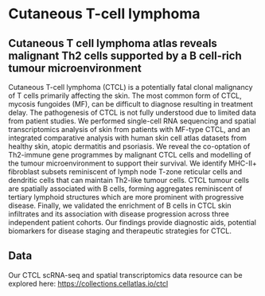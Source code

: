 # Cutaneous T-cell lymphoma
## Cutaneous T cell lymphoma atlas reveals malignant Th2 cells supported by a B cell-rich tumour microenvironment


Cutaneous T-cell lymphoma (CTCL) is a potentially fatal clonal malignancy of T cells primarily affecting the skin. The most common form of CTCL, mycosis fungoides (MF), can be difficult to diagnose resulting in treatment delay. The pathogenesis of CTCL is not fully understood due to limited data from patient studies. We performed single-cell RNA sequencing and spatial transcriptomics analysis of skin from patients with MF-type CTCL, and an integrated comparative analysis with human skin cell atlas datasets from healthy skin, atopic dermatitis and psoriasis. We reveal the co-optation of Th2-immune gene programmes by malignant CTCL cells and modelling of the tumour microenvironment to support their survival. We identify MHC-II+ fibroblast subsets reminiscent of lymph node T-zone reticular cells and dendritic cells that can maintain Th2-like tumour cells. CTCL tumour cells are spatially associated with B cells, forming aggregates reminiscent of tertiary lymphoid structures which are more prominent with progressive disease. Finally, we validated the enrichment of B cells in CTCL skin infiltrates and its association with disease progression across three independent patient cohorts. Our findings provide diagnostic aids, potential biomarkers for disease staging and therapeutic strategies for CTCL.


## Data
Our CTCL scRNA-seq and spatial transcriptomics data resource can be explored here: https://collections.cellatlas.io/ctcl
